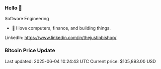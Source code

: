 ### Hello 🤙  

Software Engineering

- 🔭 I love computers, finance, and building things.
  
LinkedIn: https://www.linkedin.com/in/thejustinbishop/  

























































































































































































































































































































































































































































































































































































































































### Bitcoin Price Update
Last updated: 2025-06-04 10:24:43 UTC
Current price: $105,893.00 USD
